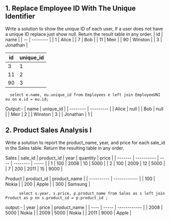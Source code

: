 ## 1. Replace Employee ID With The Unique Identifier
Write a solution to show the unique ID of each user, If a user does not have a unique ID replace just show null.
Return the result table in any order.
| id | name     |
| -- | -------- |
| 1  | Alice    |
| 7  | Bob      |
| 11 | Meir     |
| 90 | Winston  |
| 3  | Jonathan |

| id | unique_id |
| -- | --------- |
| 3  | 1         |
| 11 | 2         |
| 90 | 3         |

      select e.name, eu.unique_id from Employees e left join EmployeeUNI eu on e.id = eu.id;

Output:-
| name     | unique_id |
| -------- | --------- |
| Alice    | null      |
| Bob      | null      |
| Meir     | 2         |
| Winston  | 3         |
| Jonathan | 1         |

## 2.  Product Sales Analysis I
Write a solution to report the product_name, year, and price for each sale_id in the Sales table.
Return the resulting table in any order.

Sales
| sale_id | product_id | year | quantity | price |
| ------- | ---------- | ---- | -------- | ----- |
| 1       | 100        | 2008 | 10       | 5000  |
| 2       | 100        | 2009 | 12       | 5000  |
| 7       | 200        | 2011 | 15       | 9000  |

Product
| product_id | product_name |
| ---------- | ------------ |
| 100        | Nokia        |
| 200        | Apple        |
| 300        | Samsung      |

          select s.year, s.price, p.product_name from Sales as s left join Product as p on s.product_id = p.product_id ;

output:-
| year | price | product_name |
| ---- | ----- | ------------ |
| 2008 | 5000  | Nokia        |
| 2009 | 5000  | Nokia        |
| 2011 | 9000  | Apple        |
